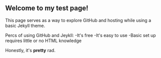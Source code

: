 ## Welcome to my test page!
This page serves as a way to explore GitHub and hosting while using a basic Jekyll theme.

Percs of using GitHub and Jeykll:
-It's free
-It's easy to use
-Basic set up requires little or no HTML knowledge

Honestly, it's **pretty** rad.